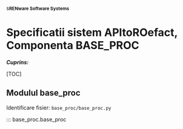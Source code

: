 s<small>**RENware Software Systems**</small>

# Specificatii sistem APItoROefact, Componenta BASE_PROC

***Cuprins:***

[TOC]


## Modulul base_proc

<!--#NOTE-[piu 231110] the information here should be replaced with content of doc `base_proc/README_base_proc.md` -->


<!--#NOTE next are test made for using `mkdocstrings` library -->
Identificare fisier: `base_proc/base_proc.py`

::: base_proc.base_proc






